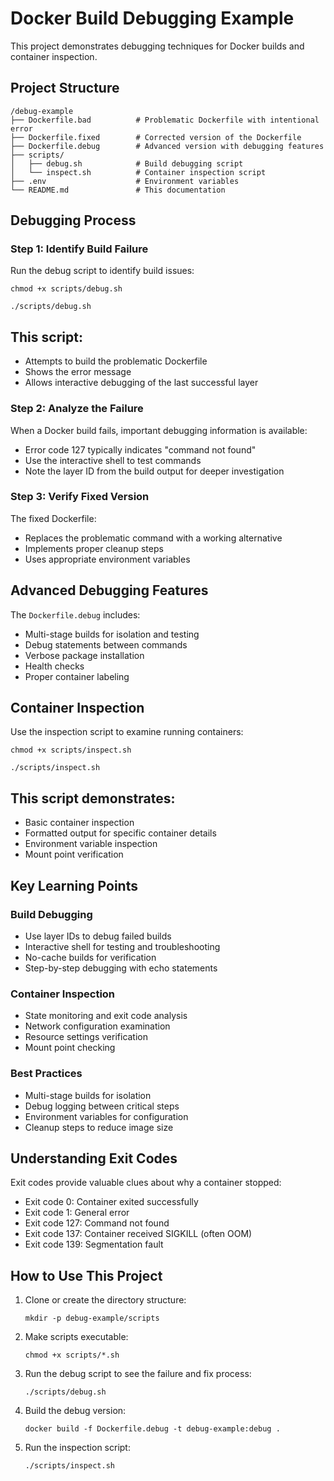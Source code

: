# Docker Build Debugging Example

This project demonstrates debugging techniques for Docker builds and container inspection.

## Project Structure

```
/debug-example
├── Dockerfile.bad          # Problematic Dockerfile with intentional error
├── Dockerfile.fixed        # Corrected version of the Dockerfile
├── Dockerfile.debug        # Advanced version with debugging features
├── scripts/
│   ├── debug.sh            # Build debugging script
│   └── inspect.sh          # Container inspection script
├── .env                    # Environment variables
└── README.md               # This documentation
```

## Debugging Process

### Step 1: Identify Build Failure

Run the debug script to identify build issues:

```
chmod +x scripts/debug.sh
```

```
./scripts/debug.sh
```
## This script:
- Attempts to build the problematic Dockerfile
- Shows the error message
- Allows interactive debugging of the last successful layer

### Step 2: Analyze the Failure

When a Docker build fails, important debugging information is available:
- Error code 127 typically indicates "command not found"
- Use the interactive shell to test commands
- Note the layer ID from the build output for deeper investigation

### Step 3: Verify Fixed Version

The fixed Dockerfile:
- Replaces the problematic command with a working alternative
- Implements proper cleanup steps
- Uses appropriate environment variables

## Advanced Debugging Features

The `Dockerfile.debug` includes:
- Multi-stage builds for isolation and testing
- Debug statements between commands
- Verbose package installation
- Health checks
- Proper container labeling

## Container Inspection

Use the inspection script to examine running containers:

```
chmod +x scripts/inspect.sh
```

```
./scripts/inspect.sh
```

## This script demonstrates:
- Basic container inspection
- Formatted output for specific container details
- Environment variable inspection
- Mount point verification

## Key Learning Points

### Build Debugging
- Use layer IDs to debug failed builds
- Interactive shell for testing and troubleshooting
- No-cache builds for verification
- Step-by-step debugging with echo statements

### Container Inspection
- State monitoring and exit code analysis
- Network configuration examination
- Resource settings verification
- Mount point checking

### Best Practices
- Multi-stage builds for isolation
- Debug logging between critical steps
- Environment variables for configuration
- Cleanup steps to reduce image size

## Understanding Exit Codes

Exit codes provide valuable clues about why a container stopped:
- Exit code 0: Container exited successfully
- Exit code 1: General error
- Exit code 127: Command not found
- Exit code 137: Container received SIGKILL (often OOM)
- Exit code 139: Segmentation fault

## How to Use This Project

1. Clone or create the directory structure:
   ```
   mkdir -p debug-example/scripts
   ```

2. Make scripts executable:
   ```
   chmod +x scripts/*.sh
   ```

3. Run the debug script to see the failure and fix process:
   ```
   ./scripts/debug.sh
   ```

4. Build the debug version:
   ```
   docker build -f Dockerfile.debug -t debug-example:debug .
   ```

5. Run the inspection script:
   ```
   ./scripts/inspect.sh
   ```

